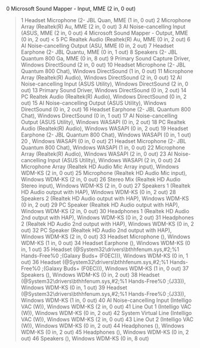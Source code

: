    0 Microsoft Sound Mapper - Input, MME (2 in, 0 out)
>  1 Headset Microphone (2- JBL Quan, MME (1 in, 0 out)
   2 Microphone Array (Realtek(R) Au, MME (2 in, 0 out)
   3 AI Noise-cancelling Input (ASUS, MME (2 in, 0 out)
   4 Microsoft Sound Mapper - Output, MME (0 in, 2 out)
<  5 PC Realtek Audio (Realtek(R) Au, MME (0 in, 2 out)
   6 AI Noise-cancelling Output (ASU, MME (0 in, 2 out)
   7 Headset Earphone (2- JBL Quantu, MME (0 in, 1 out)
   8 Speakers (2- JBL Quantum 800 Ga, MME (0 in, 8 out)
   9 Primary Sound Capture Driver, Windows DirectSound (2 in, 0 out)
  10 Headset Microphone (2- JBL Quantum 800 Chat), Windows DirectSound (1 in, 0 out)
  11 Microphone Array (Realtek(R) Audio), Windows DirectSound (2 in, 0 out)
  12 AI Noise-cancelling Input (ASUS Utility), Windows DirectSound (2 in, 0 out)
  13 Primary Sound Driver, Windows DirectSound (0 in, 2 out)
  14 PC Realtek Audio (Realtek(R) Audio), Windows DirectSound (0 in, 2 out)
  15 AI Noise-cancelling Output (ASUS Utility), Windows DirectSound (0 in, 2 out)
  16 Headset Earphone (2- JBL Quantum 800 Chat), Windows DirectSound (0 in, 1 out)
  17 AI Noise-cancelling Output (ASUS Utility), Windows WASAPI (0 in, 2 out)
  18 PC Realtek Audio (Realtek(R) Audio), Windows WASAPI (0 in, 2 out)
  19 Headset Earphone (2- JBL Quantum 800 Chat), Windows WASAPI (0 in, 1 out)
  20 , Windows WASAPI (0 in, 0 out)
  21 Headset Microphone (2- JBL Quantum 800 Chat), Windows WASAPI (1 in, 0 out)
  22 Microphone Array (Realtek(R) Audio), Windows WASAPI (2 in, 0 out)
  23 AI Noise-cancelling Input (ASUS Utility), Windows WASAPI (2 in, 0 out)
  24 Microphone Array (Realtek HD Audio Mic Array input), Windows WDM-KS (2 in, 0 out)
  25 Microphone (Realtek HD Audio Mic input), Windows WDM-KS (2 in, 0 out)
  26 Stereo Mix (Realtek HD Audio Stereo input), Windows WDM-KS (2 in, 0 out)
  27 Speakers 1 (Realtek HD Audio output with HAP), Windows WDM-KS (0 in, 2 out)
  28 Speakers 2 (Realtek HD Audio output with HAP), Windows WDM-KS (0 in, 2 out)
  29 PC Speaker (Realtek HD Audio output with HAP), Windows WDM-KS (2 in, 0 out)
  30 Headphones 1 (Realtek HD Audio 2nd output with HAP), Windows WDM-KS (0 in, 2 out)
  31 Headphones 2 (Realtek HD Audio 2nd output with HAP), Windows WDM-KS (0 in, 2 out)
  32 PC Speaker (Realtek HD Audio 2nd output with HAP), Windows WDM-KS (2 in, 0 out)
  33 Headset Microphone (), Windows WDM-KS (1 in, 0 out)
  34 Headset Earphone (), Windows WDM-KS (0 in, 1 out)
  35 Headset (@System32\drivers\bthhfenum.sys,#2;%1 Hands-Free%0
;(Galaxy Buds+ (F0EC))), Windows WDM-KS (0 in, 1 out)
  36 Headset (@System32\drivers\bthhfenum.sys,#2;%1 Hands-Free%0
;(Galaxy Buds+ (F0EC))), Windows WDM-KS (1 in, 0 out)
  37 Speakers (), Windows WDM-KS (0 in, 2 out)
  38 Headset (@System32\drivers\bthhfenum.sys,#2;%1 Hands-Free%0
;(J33)), Windows WDM-KS (0 in, 1 out)
  39 Headset (@System32\drivers\bthhfenum.sys,#2;%1 Hands-Free%0
;(J33)), Windows WDM-KS (1 in, 0 out)
  40 AI Noise-cancelling Input (Intelligo VAC (W)), Windows WDM-KS (2 in, 0 out)
  41 Line Out 1 (Intelligo VAC (W)), Windows WDM-KS (0 in, 2 out)
  42 System Virtual Line (Intelligo VAC (W)), Windows WDM-KS (2 in, 0 out)
  43 Line Out 2 (Intelligo VAC (W)), Windows WDM-KS (0 in, 2 out)
  44 Headphones (), Windows WDM-KS (0 in, 2 out)
  45 Headphones (), Windows WDM-KS (0 in, 2 out)
  46 Speakers (), Windows WDM-KS (0 in, 8 out)
